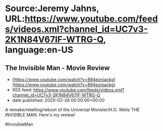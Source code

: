 # Source:Jeremy Jahns, URL:https://www.youtube.com/feeds/videos.xml?channel_id=UC7v3-2K1N84V67IF-WTRG-Q, language:en-US

## The Invisible Man - Movie Review
 - [https://www.youtube.com/watch?v=894ezniackg](https://www.youtube.com/watch?v=894ezniackg)
 - RSS feed: https://www.youtube.com/feeds/videos.xml?channel_id=UC7v3-2K1N84V67IF-WTRG-Q
 - date published: 2020-02-26 00:00:00+00:00

A remake/retelling/reboot of the Universal Monster/H.G. Wells THE INVISIBLE MAN. Here's my review!

#InvisibleMan

